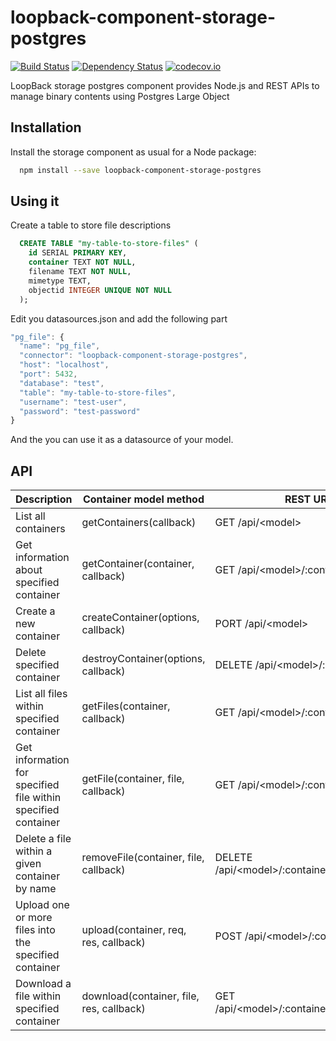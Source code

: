 # loopback-component-storage-postgres
[![Build Status](https://travis-ci.org/jdrouet/loopback-component-storage-postgres.svg)](https://travis-ci.org/jdrouet/loopback-component-storage-postgres)
[![Dependency Status](https://david-dm.org/jdrouet/loopback-component-storage-postgres.svg)](https://david-dm.org/jdrouet/loopback-component-storage-postgres)
[![codecov.io](https://codecov.io/github/jdrouet/loopback-component-storage-postgres/coverage.svg?branch=master)](https://codecov.io/github/jdrouet/loopback-component-storage-postgres?branch=master)

LoopBack storage postgres component provides Node.js and REST APIs to manage binary contents using Postgres Large Object

## Installation

Install the storage component as usual for a Node package:

```bash
  npm install --save loopback-component-storage-postgres
```



## Using it

Create a table to store file descriptions

```sql
  CREATE TABLE "my-table-to-store-files" (
    id SERIAL PRIMARY KEY,
    container TEXT NOT NULL,
    filename TEXT NOT NULL,
    mimetype TEXT,
    objectid INTEGER UNIQUE NOT NULL
  );
```

Edit you datasources.json and add the following part

```javascript
"pg_file": {
  "name": "pg_file",
  "connector": "loopback-component-storage-postgres",
  "host": "localhost",
  "port": 5432,
  "database": "test",
  "table": "my-table-to-store-files",
  "username": "test-user",
  "password": "test-password"
}
```

And the you can use it as a datasource of your model.

## API

Description                                                   | Container model method                    | REST URI
--------------------------------------------------------------|-------------------------------------------|--------------------------------------------
List all containers                                           | getContainers(callback)                   | GET /api/\<model>
Get information about specified container                     | getContainer(container, callback)         | GET /api/\<model>/:container
Create a new container                                        | createContainer(options, callback)        | PORT /api/\<model>
Delete specified container                                    | destroyContainer(options, callback)       | DELETE /api/\<model>/:container
List all files within specified container                     | getFiles(container, callback)             | GET /api/\<model>/:container/files
Get information for specified file within specified container | getFile(container, file, callback)        | GET /api/\<model>/:container/files/:file
Delete a file within a given container by name                | removeFile(container, file, callback)     | DELETE /api/\<model>/:container/files/:file
Upload one or more files into the specified container         | upload(container, req, res, callback)     | POST /api/\<model>/:container/upload
Download a file within specified container                    | download(container, file, res, callback)  | GET /api/\<model>/:container/download/:file
